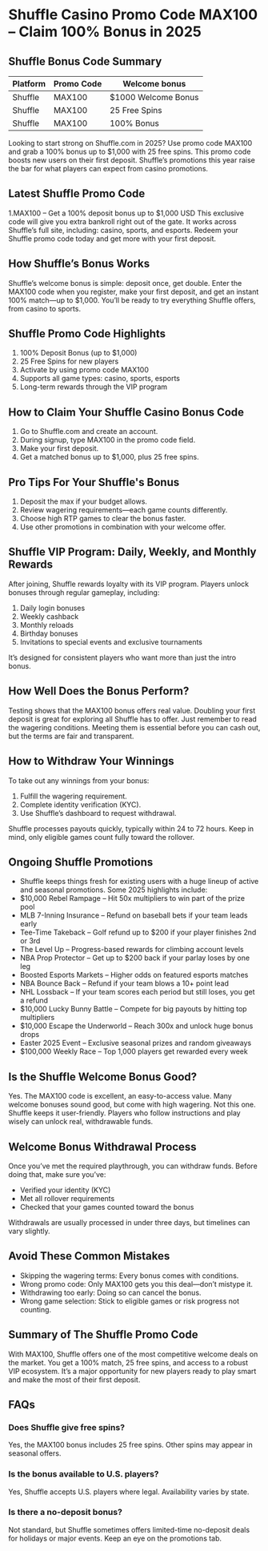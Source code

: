 # Shuffle Casino Promo Code MAX100 – Claim 100% Bonus in 2025


## Shuffle Bonus Code Summary 
 | Platform  | Promo Code | Welcome bonus |
 | ------------- | ------------- | ------------- |
 | Shuffle | MAX100 | $1000 Welcome Bonus |
 | Shuffle | MAX100 | 25 Free Spins |
 | Shuffle | MAX100 | 100% Bonus |


Looking to start strong on Shuffle.com in 2025? Use promo code MAX100 and grab a 100% bonus up to $1,000 with 25 free spins. This promo code boosts new users on their first deposit. Shuffle’s promotions this year raise the bar for what players can expect from casino promotions.


## Latest Shuffle Promo Code
1.MAX100 – Get a 100% deposit bonus up to $1,000 USD
This exclusive code will give you extra bankroll right out of the gate. It works across Shuffle’s full site, including: casino, sports, and esports. Redeem your Shuffle promo code today and get more with your first deposit.


## How Shuffle’s Bonus Works
Shuffle’s welcome bonus is simple: deposit once, get double. Enter the MAX100 code when you register, make your first deposit, and get an instant 100% match—up to $1,000. You’ll be ready to try everything Shuffle offers, from casino to sports.


## Shuffle Promo Code Highlights


1. 100% Deposit Bonus (up to $1,000)
2. 25 Free Spins for new players
3. Activate by using promo code MAX100
4. Supports all game types: casino, sports, esports
5. Long-term rewards through the VIP program


## How to Claim Your Shuffle Casino Bonus Code
1. Go to Shuffle.com and create an account.
2. During signup, type MAX100 in the promo code field.
3. Make your first deposit.
4. Get a matched bonus up to $1,000, plus 25 free spins.


## Pro Tips For Your Shuffle's Bonus
1. Deposit the max if your budget allows.
2. Review wagering requirements—each game counts differently.
3. Choose high RTP games to clear the bonus faster.
4. Use other promotions in combination with your welcome offer.


## Shuffle VIP Program: Daily, Weekly, and Monthly Rewards
After joining, Shuffle rewards loyalty with its VIP program. Players unlock bonuses through regular gameplay, including:
1. Daily login bonuses
2. Weekly cashback
3. Monthly reloads
4. Birthday bonuses
5. Invitations to special events and exclusive tournaments


It’s designed for consistent players who want more than just the intro bonus.
## How Well Does the Bonus Perform?
Testing shows that the MAX100 bonus offers real value. Doubling your first deposit is great for exploring all Shuffle has to offer. Just remember to read the wagering conditions. Meeting them is essential before you can cash out, but the terms are fair and transparent.


## How to Withdraw Your Winnings
To take out any winnings from your bonus:
1. Fulfill the wagering requirement.
2. Complete identity verification (KYC).
3. Use Shuffle’s dashboard to request withdrawal.


Shuffle processes payouts quickly, typically within 24 to 72 hours. Keep in mind, only eligible games count fully toward the rollover.


## Ongoing Shuffle Promotions
+ Shuffle keeps things fresh for existing users with a huge lineup of active and seasonal promotions. Some 2025 highlights include:
+ $10,000 Rebel Rampage – Hit 50x multipliers to win part of the prize pool
+ MLB 7-Inning Insurance – Refund on baseball bets if your team leads early
+ Tee-Time Takeback – Golf refund up to $200 if your player finishes 2nd or 3rd
+ The Level Up – Progress-based rewards for climbing account levels
+ NBA Prop Protector – Get up to $200 back if your parlay loses by one leg
+ Boosted Esports Markets – Higher odds on featured esports matches
+ NBA Bounce Back – Refund if your team blows a 10+ point lead
+ NHL Lossback – If your team scores each period but still loses, you get a refund
+ $10,000 Lucky Bunny Battle – Compete for big payouts by hitting top multipliers
+ $10,000 Escape the Underworld – Reach 300x and unlock huge bonus drops
+ Easter 2025 Event – Exclusive seasonal prizes and random giveaways
+ $100,000 Weekly Race – Top 1,000 players get rewarded every week


## Is the Shuffle Welcome Bonus Good?
Yes. The MAX100 code is excellent, an easy-to-access value. Many welcome bonuses sound good, but come with high wagering. Not this one. Shuffle keeps it user-friendly. Players who follow instructions and play wisely can unlock real, withdrawable funds.


## Welcome Bonus Withdrawal Process
Once you’ve met the required playthrough, you can withdraw funds. Before doing that, make sure you’ve:
+ Verified your identity (KYC)
+ Met all rollover requirements
+ Checked that your games counted toward the bonus


Withdrawals are usually processed in under three days, but timelines can vary slightly.


## Avoid These Common Mistakes
+ Skipping the wagering terms: Every bonus comes with conditions.
+ Wrong promo code: Only MAX100 gets you this deal—don’t mistype it.
+ Withdrawing too early: Doing so can cancel the bonus.
+ Wrong game selection: Stick to eligible games or risk progress not counting.


## Summary of The Shuffle Promo Code
With MAX100, Shuffle offers one of the most competitive welcome deals on the market. You get a 100% match, 25 free spins, and access to a robust VIP ecosystem. It’s a major opportunity for new players ready to play smart and make the most of their first deposit.


## FAQs


### Does Shuffle give free spins?
Yes, the MAX100 bonus includes 25 free spins. Other spins may appear in seasonal offers.


### Is the bonus available to U.S. players?
Yes, Shuffle accepts U.S. players where legal. Availability varies by state.


### Is there a no-deposit bonus?
Not standard, but Shuffle sometimes offers limited-time no-deposit deals for holidays or major events. Keep an eye on the promotions tab.

